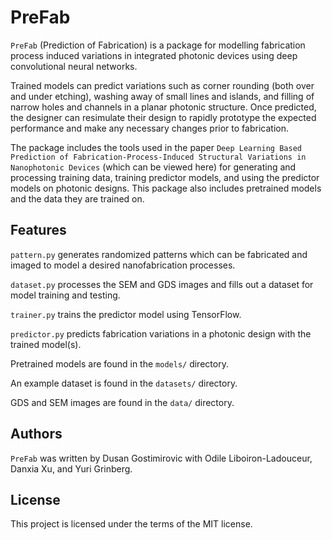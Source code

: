 # PreFab
`PreFab` (Prediction of Fabrication) is a package for modelling fabrication process induced variations in integrated photonic devices using deep convolutional neural networks.

Trained models can predict variations such as corner rounding (both over and under etching), washing away of small lines and islands, and filling of narrow holes and channels in a planar photonic structure. Once predicted, the designer can resimulate their design to rapidly prototype the expected performance and make any necessary changes prior to fabrication.

The package includes the tools used in the paper `Deep Learning Based Prediction of Fabrication-Process-Induced Structural Variations in Nanophotonic Devices` (which can be viewed here) for generating and processing training data, training predictor models, and using the predictor models on photonic designs. This package also includes pretrained models and the data they are trained on.

## Features
`pattern.py` generates randomized patterns which can be fabricated and imaged to model a desired nanofabrication processes.

`dataset.py` processes the SEM and GDS images and fills out a dataset for model training and testing.

`trainer.py` trains the predictor model using TensorFlow.

`predictor.py` predicts fabrication variations in a photonic design with the trained model(s).

Pretrained models are found in the `models/` directory.

An example dataset is found in the `datasets/` directory.

GDS and SEM images are found in the `data/` directory.

## Authors
`PreFab` was written by Dusan Gostimirovic with Odile Liboiron-Ladouceur, Danxia Xu, and Yuri Grinberg.

## License
This project is licensed under the terms of the MIT license.
